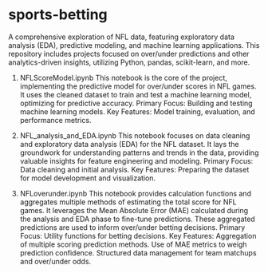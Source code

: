 # sports-betting
A comprehensive exploration of NFL data, featuring exploratory data analysis (EDA), predictive modeling, and machine learning applications. This repository includes projects focused on over/under predictions and other analytics-driven insights, utilizing Python, pandas, scikit-learn, and more. 

1. NFLScoreModel.ipynb
This notebook is the core of the project, implementing the predictive model for over/under scores in NFL games. It uses the cleaned dataset to train and test a machine learning model, optimizing for predictive accuracy.
Primary Focus: Building and testing machine learning models.
Key Features: Model training, evaluation, and performance metrics.

2. NFL_analysis_and_EDA.ipynb
This notebook focuses on data cleaning and exploratory data analysis (EDA) for the NFL dataset. It lays the groundwork for understanding patterns and trends in the data, providing valuable insights for feature engineering and modeling.
Primary Focus: Data cleaning and initial analysis.
Key Features: Preparing the dataset for model development and visualization.

3. NFLoverunder.ipynb
This notebook provides calculation functions and aggregates multiple methods of estimating the total score for NFL games. It leverages the Mean Absolute Error (MAE) calculated during the analysis and EDA phase to fine-tune predictions. These aggregated predictions are used to inform over/under betting decisions.
Primary Focus: Utility functions for betting decisions.
Key Features: Aggregation of multiple scoring prediction methods.
Use of MAE metrics to weigh prediction confidence.
Structured data management for team matchups and over/under odds.
